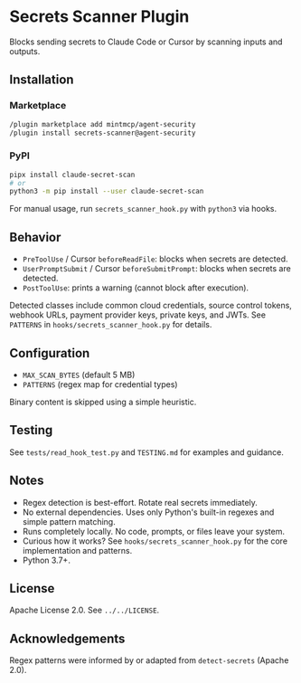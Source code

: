# Secrets Scanner Plugin

Blocks sending secrets to Claude Code or Cursor by scanning inputs and outputs.

## Installation

### Marketplace

```bash
/plugin marketplace add mintmcp/agent-security
/plugin install secrets-scanner@agent-security
```

### PyPI

```bash
pipx install claude-secret-scan
# or
python3 -m pip install --user claude-secret-scan
```

For manual usage, run `secrets_scanner_hook.py` with `python3` via hooks.

## Behavior

- `PreToolUse` / Cursor `beforeReadFile`: blocks when secrets are detected.
- `UserPromptSubmit` / Cursor `beforeSubmitPrompt`: blocks when secrets are detected.
- `PostToolUse`: prints a warning (cannot block after execution).

Detected classes include common cloud credentials, source control tokens, webhook URLs, payment provider keys, private keys, and JWTs. See `PATTERNS` in `hooks/secrets_scanner_hook.py` for details.

## Configuration

- `MAX_SCAN_BYTES` (default 5 MB)
- `PATTERNS` (regex map for credential types)

Binary content is skipped using a simple heuristic.

## Testing

See `tests/read_hook_test.py` and `TESTING.md` for examples and guidance.

## Notes

- Regex detection is best-effort. Rotate real secrets immediately.
- No external dependencies. Uses only Python's built-in regexes and simple pattern matching.
- Runs completely locally. No code, prompts, or files leave your system.
- Curious how it works? See `hooks/secrets_scanner_hook.py` for the core implementation and patterns.
- Python 3.7+.

## License

Apache License 2.0. See `../../LICENSE`.

## Acknowledgements

Regex patterns were informed by or adapted from `detect-secrets` (Apache 2.0).
